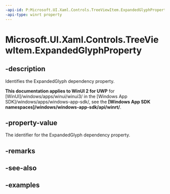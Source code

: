 ```yaml
---
-api-id: P:Microsoft.UI.Xaml.Controls.TreeViewItem.ExpandedGlyphProperty
-api-type: winrt property
---
```

<!-- Property syntax.
public DependencyProperty ExpandedGlyphProperty { get; }
-->

# Microsoft.UI.Xaml.Controls.TreeViewItem.ExpandedGlyphProperty


## -description

Identifies the ExpandedGlyph dependency property.


**This documentation applies to WinUI 2 for UWP** for [WinUI]/windows/apps/winui/winui3/ in the [Windows App SDK]/windows/apps/windows-app-sdk/, see the **[Windows App SDK namespaces]/windows/windows-app-sdk/api/winrt/**.

## -property-value

The identifier for the ExpandedGlyph dependency property.


## -remarks


## -see-also


## -examples


